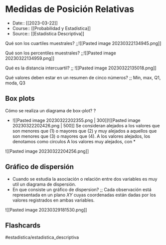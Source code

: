 # Medidas de Posición Relativas

- Date:: [[2023-03-22]]
- Course:: [[Probabilidad y Estadística]]
- Source:: [[Estadistica Descriptiva]]

Qué son los cuartiles muestrales? ;;![[Pasted image 20230322134945.png]]

Qué son los percentiles muestrales? ;;![[Pasted image 20230322134959.png]]

Qué es la distancia intercuartil? ;; ![[Pasted image 20230322135018.png]]

Qué valores deben estar en un resumen de cinco números? ;; Mín, max, Q1, moda, Q3


## Box plots
Cómo se realiza un diagrama de box-plot?
?
- ![[Pasted image 20230322202355.png | 300]]![[Pasted image 20230322202426.png | 500]]
	Se consideran alejados a los valores que son menores que (1) o mayores que (2) y muy alejados a aquellos que son menores que (3) o mayores que (4).
	A los valores alejados, los denotamos como circulos
	A los valores muy alejados, con *


![[Pasted image 20230322204256.png]]


## Gráfico de dispersión
- Cuando se estudia la asociación o relación entre dos variables es muy util un diagrama de dispersión.
- En que consiste un gráfico de dispersion? ;; Cada observación está representada en un plano $XY$ cuyas coordenadas están dadas por los valores registrados en ambas variables.

![[Pasted image 20230329181530.png]]

## Flashcards

#estadistica/estadistica_descriptiva 
